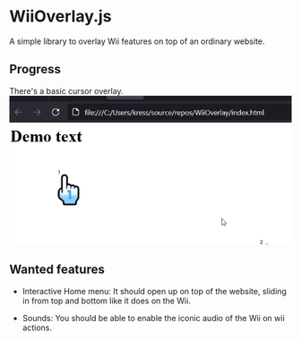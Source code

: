 # WiiOverlay.js
A simple library to overlay Wii features on top of an ordinary website.

## Progress
There's a basic cursor overlay.
![](docs/BasicPointerDemonstration.gif)

## Wanted features

 - Interactive Home menu: It should open up on top of the website, sliding in from top and bottom like it does on the Wii.

 - Sounds: You should be able to enable the iconic audio of the Wii on wii actions.
